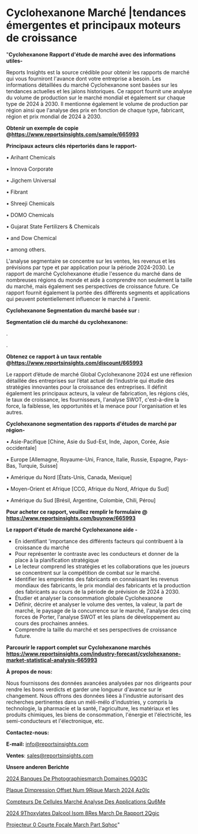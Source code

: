 # Cyclohexanone Marché |tendances émergentes et principaux moteurs de croissance

"<strong>Cyclohexanone Rapport d'étude de marché avec des informations utiles-</strong>

Reports Insights est la source crédible pour obtenir les rapports de marché qui vous fourniront l'avance dont votre entreprise a besoin. Les informations détaillées du marché Cyclohexanone sont basées sur les tendances actuelles et les jalons historiques. Ce rapport fournit une analyse du volume de production sur le marché mondial et également sur chaque type de 2024 à 2030. Il mentionne également le volume de production par région ainsi que l'analyse des prix en fonction de chaque type, fabricant, région et prix mondial de 2024 à 2030.

<strong><b>Obtenir un exemple de copie @</b></strong><a href=https://www.reportsinsights.com/sample/665993><strong><b>https://www.reportsinsights.com/sample/665993</b></strong></a>

<b>Principaux acteurs clés répertoriés dans le rapport-</b>

<b> </b>• Arihant Chemicals

• Innova Corporate

• Jigchem Universal

• Fibrant

• Shreeji Chemicals

• DOMO Chemicals

• Gujarat State Fertilizers & Chemicals

• and Dow Chemical

• among others.

L'analyse segmentaire se concentre sur les ventes, les revenus et les prévisions par type et par application pour la période 2024-2030. Le rapport de marché Cyclohexanone étudie l'essence du marché dans de nombreuses régions du monde et aide à comprendre non seulement la taille du marché, mais également ses perspectives de croissance future. Ce rapport fournit également la portée des différents segments et applications qui peuvent potentiellement influencer le marché à l'avenir.

<strong>Cyclohexanone Segmentation du marché basée sur :</strong>

<strong> Segmentation clé du marché du cyclohexanone: </strong>

.

.

<strong><b>Obtenez ce rapport à un taux rentable @</b></strong><a href=https://www.reportsinsights.com/discount/665993><strong><b>https://www.reportsinsights.com/discount/665993</b></strong></a>

Le rapport d’étude de marché Global Cyclohexanone 2024 est une réflexion détaillée des entreprises sur l’état actuel de l’industrie qui étudie des stratégies innovantes pour la croissance des entreprises. Il définit également les principaux acteurs, la valeur de fabrication, les régions clés, le taux de croissance, les fournisseurs, l'analyse SWOT, c'est-à-dire la force, la faiblesse, les opportunités et la menace pour l'organisation et les autres.

<strong>Cyclohexanone segmentation des rapports d'études de marché par région-</strong>

• Asie-Pacifique [Chine, Asie du Sud-Est, Inde, Japon, Corée, Asie occidentale]

• Europe [Allemagne, Royaume-Uni, France, Italie, Russie, Espagne, Pays-Bas, Turquie, Suisse]

• Amérique du Nord [États-Unis, Canada, Mexique]

• Moyen-Orient et Afrique [CCG, Afrique du Nord, Afrique du Sud]

• Amérique du Sud [Brésil, Argentine, Colombie, Chili, Pérou]

<strong>Pour acheter ce rapport, veuillez remplir le formulaire @   <a href=https://www.reportsinsights.com/buynow/665993>https://www.reportsinsights.com/buynow/665993</a></strong>

<strong>Le rapport d'étude de marché Cyclohexanone aide -</strong>
<ul>
  <li>En identifiant 'importance des différents facteurs qui contribuent à la croissance du marché</li>
  <li>Pour représenter le contraste avec les conducteurs et donner de la place à la planification stratégique</li>
  <li>Le lecteur comprend les stratégies et les collaborations que les joueurs se concentrent sur la compétition de combat sur le marché.</li>
  <li>Identifier les empreintes des fabricants en connaissant les revenus mondiaux des fabricants, le prix mondial des fabricants et la production des fabricants au cours de la période de prévision de 2024 à 2030.</li>
  <li>Étudier et analyser la consommation globale Cyclohexanone</li>
  <li>Définir, décrire et analyser le volume des ventes, la valeur, la part de marché, le paysage de la concurrence sur le marché, l'analyse des cinq forces de Porter, l'analyse SWOT et les plans de développement au cours des prochaines années.</li>
  <li>Comprendre la taille du marché et ses perspectives de croissance future.</li>
</ul>

<strong>Parcourir le rapport complet sur Cyclohexanone marchés <a href=https://www.reportsinsights.com/industry-forecast/cyclohexanone-market-statistical-analysis-665993>https://www.reportsinsights.com/industry-forecast/cyclohexanone-market-statistical-analysis-665993</a></strong>

<strong>À propos de nous:</strong>

Nous fournissons des données avancées analysées par nos dirigeants pour rendre les bons verdicts et garder une longueur d'avance sur le changement. Nous offrons des données liées à l'industrie autorisant des recherches pertinentes dans un méli-mélo d'industries, y compris la technologie, la pharmacie et la santé, l'agriculture, les matériaux et les produits chimiques, les biens de consommation, l'énergie et l'électricité, les semi-conducteurs et l'électronique, etc.

<strong>Contactez-nous:</strong>

<strong>E-mail:</strong> <a href=mailto:info@reportsinsights.com>info@reportsinsights.com</a>

<strong>Ventes</strong>: <a href=mailto:sales@reportsinsights.com>sales@reportsinsights.com</a>

<strong>Unsere anderen Berichte</strong>

<a href=https://www.linkedin.com/pulse/2024-banques-de-photographiesmarch%C3%A9-domaines-0q03c/>2024 Banques De Photographiesmarch Domaines 0Q03C</a>

<a href=https://www.linkedin.com/pulse/plaque-dimpression-offset-num%C3%A9rique-march%C3%A9-2024-az0ic/>Plaque Dimpression Offset Num 9Rique March 2024 Az0Ic</a>

<a href=https://www.linkedin.com/pulse/compteurs-de-cellules-marché-analyse-des-applications-qu6me/>Compteurs De Cellules Marché Analyse Des Applications Qu6Me</a>

<a href=https://www.linkedin.com/pulse/2024-%C3%A9thoxylates-dalcool-isom%C3%A8res-march%C3%A9-de-rapport-2qgic/>2024  9Thoxylates Dalcool Isom 8Res March De Rapport 2Qgic</a>

<a href=https://www.linkedin.com/pulse/projecteur-%C3%A0-courte-focale-march%C3%A9-part-sqhoc/>Projecteur  0 Courte Focale March Part Sqhoc</a>"
